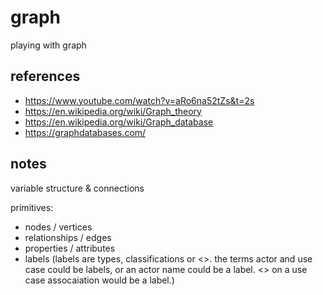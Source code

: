 # graph
playing with graph

## references

- https://www.youtube.com/watch?v=aRo6na52tZs&t=2s
- https://en.wikipedia.org/wiki/Graph_theory
- https://en.wikipedia.org/wiki/Graph_database
- https://graphdatabases.com/

## notes

variable structure & connections

primitives:
- nodes / vertices
- relationships / edges
- properties / attributes
- labels (labels are types, classifications or <<stereotypes>>. the terms actor and use case could be labels, or an actor name could be a label. <<extends>> on a use case assocaiation would be a label.)

